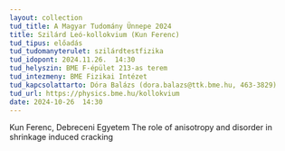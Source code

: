 ```yaml
---
layout: collection
tud_title: A Magyar Tudomány Ünnepe 2024
title: Szilárd Leó-kollokvium (Kun Ferenc)
tud_tipus: előadás 
tud_tudomanyterulet: szilárdtestfizika
tud_idopont: 2024.11.26.  14:30
tud_helyszin: BME F-épület 213-as terem
tud_intezmeny: BME Fizikai Intézet
tud_kapcsolattarto: Dóra Balázs (dora.balazs@ttk.bme.hu, 463-3829)
tud_url: https://physics.bme.hu/kollokvium
date: 2024-10-26  14:30
---
```

Kun Ferenc, Debreceni Egyetem  The role of anisotropy and disorder in shrinkage induced cracking